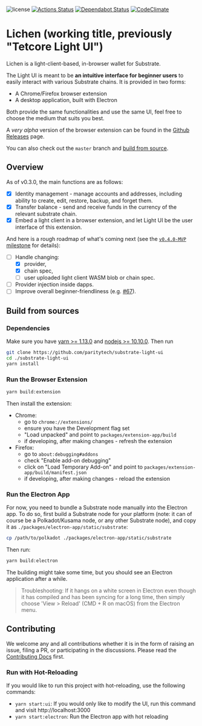 ![license](https://img.shields.io/badge/License-Apache%202.0-blue.svg)
[![Actions Status](https://github.com/paritytech/substrate-light-ui/workflows/pr/badge.svg)](https://github.com/paritytech/substrate-light-ui/actions)
[![Dependabot Status](https://api.dependabot.com/badges/status?host=github&repo=paritytech/substrate-light-ui)](https://dependabot.com)
[![CodeClimate](https://api.codeclimate.com/v1/badges/bdff9a9d1f154523d3b9/maintainability)](https://codeclimate.com/github/paritytech/substrate-light-ui/maintainability)

# Lichen (working title, previously "Tetcore Light UI")

Lichen is a light-client-based, in-browser wallet for Substrate.

The Light UI is meant to be **an intuitive interface for beginner users** to easily interact with various Substrate chains. It is provided in two forms:

- A Chrome/Firefox browser extension
- A desktop application, built with Electron

Both provide the same functionalities and use the same UI, feel free to choose the medium that suits you best.

A _very alpha_ version of the browser extension can be found in the [Github Releases](https://github.com/paritytech/substrate-light-ui/releases) page.

You can also check out the `master` branch and [build from source](#build-from-sources).

## Overview

As of v0.3.0, the main functions are as follows:

- [x] Identity management - manage accounts and addresses, including ability to create, edit, restore, backup, and forget them.
- [x] Transfer balance - send and receive funds in the currency of the relevant substrate chain.
- [x] Embed a light client in a browser extension, and let Light UI be the user interface of this extension.

And here is a rough roadmap of what's coming next (see the [`v0.4.0-MVP` milestone](https://github.com/paritytech/substrate-light-ui/milestone/3) for details):

- [ ] Handle changing:
  - [x] provider,
  - [x] chain spec,
  - [ ] user uploaded light client WASM blob or chain spec.
- [ ] Provider injection inside dapps.
- [ ] Improve overall beginner-friendliness (e.g. [#67](https://github.com/paritytech/substrate-light-ui/issues/67)).

## Build from sources

### Dependencies

Make sure you have [yarn >= 1.13.0](http://yarnpkg.com/) and [nodejs >= 10.10.0](https://nodejs.org/en/). Then run

```bash
git clone https://github.com/paritytech/substrate-light-ui
cd ./substrate-light-ui
yarn install
```

### Run the Browser Extension

```bash
yarn build:extension
```

Then install the extension:

- Chrome:
  - go to `chrome://extensions/`
  - ensure you have the Development flag set
  - "Load unpacked" and point to `packages/extension-app/build`
  - if developing, after making changes - refresh the extension
- Firefox:
  - go to `about:debugging#addons`
  - check "Enable add-on debugging"
  - click on "Load Temporary Add-on" and point to `packages/extension-app/build/manifest.json`
  - if developing, after making changes - reload the extension

### Run the Electron App

For now, you need to bundle a Substrate node manually into the Electron app. To do so, first build a Substrate node for your platform (note: it can of course be a Polkadot/Kusama node, or any other Substrate node), and copy it as `./packages/electron-app/static/substrate`:

```bash
cp /path/to/polkadot ./packages/electron-app/static/substrate
```

Then run:

```bash
yarn build:electron
```

The building might take some time, but you should see an Electron application after a while.

> Troubleshooting: If it hangs on a white screen in Electron even though it has compiled and has been syncing for a long time, then simply choose 'View > Reload' (CMD + R on macOS) from the Electron menu.

## Contributing

We welcome any and all contributions whether it is in the form of raising an issue, filing a PR, or participating in the discussions. Please read the [Contributing Docs](CONTRIBUTING.md) first.

### Run with Hot-Reloading

If you would like to run this project with hot-reloading, use the following commands:

- `yarn start:ui`: If you would only like to modify the UI, run this command and visit http://localhost:3000
- `yarn start:electron`: Run the Electron app with hot reloading
